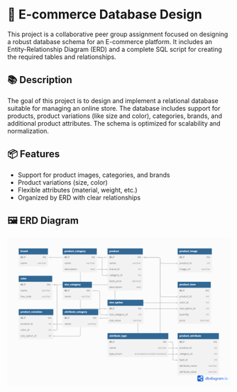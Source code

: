 # 🛒 E-commerce Database Design

This project is a collaborative peer group assignment focused on designing a robust database schema for an E-commerce platform. It includes an Entity-Relationship Diagram (ERD) and a complete SQL script for creating the required tables and relationships.

## 📚 Description

The goal of this project is to design and implement a relational database suitable for managing an online store. The database includes support for products, product variations (like size and color), categories, brands, and additional product attributes. The schema is optimized for scalability and normalization.

## 📦 Features

- Support for product images, categories, and brands  
- Product variations (size, color)  
- Flexible attributes (material, weight, etc.)  
- Organized by ERD with clear relationships  

## 🖼️ ERD Diagram

![E-commerce ERD](./Erd.png)



